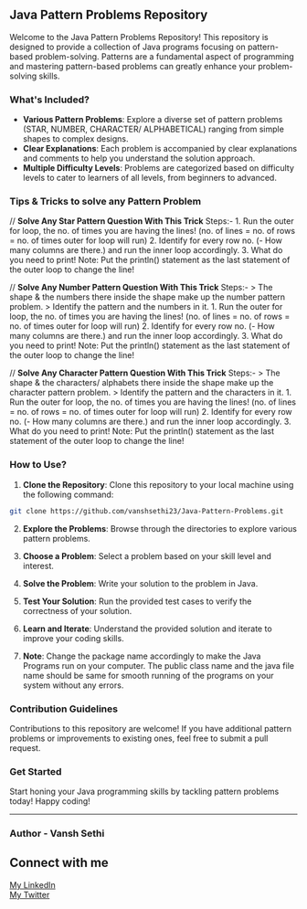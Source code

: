 ## Java Pattern Problems Repository

Welcome to the Java Pattern Problems Repository! This repository is designed to provide a collection of Java programs focusing on pattern-based problem-solving. Patterns are a fundamental aspect of programming and mastering pattern-based problems can greatly enhance your problem-solving skills.

### What's Included?

- **Various Pattern Problems**: Explore a diverse set of pattern problems (STAR, NUMBER, CHARACTER/ ALPHABETICAL) ranging from simple shapes to complex designs.
- **Clear Explanations**: Each problem is accompanied by clear explanations and comments to help you understand the solution approach.
- **Multiple Difficulty Levels**: Problems are categorized based on difficulty levels to cater to learners of all levels, from beginners to advanced.

### Tips & Tricks to solve any Pattern Problem

// **Solve Any Star Pattern Question With This Trick**
        Steps:-
        1. Run the outer for loop, the no. of times you are having the lines! (no. of lines = no. of rows = no. of times outer for loop will run)
        2. Identify for every row no. (- How many columns are there.) and run the inner loop accordingly.
        3. What do you need to print!
        Note: Put the println() statement as the last statement of the outer loop to change the line!

// **Solve Any Number Pattern Question With This Trick**
        Steps:-
        > The shape & the numbers there inside the shape make up the number pattern problem.
        > Identify the pattern and the numbers in it.
        1. Run the outer for loop, the no. of times you are having the lines! (no. of lines = no. of rows = no. of times outer for loop will run)
        2. Identify for every row no. (- How many columns are there.) and run the inner loop accordingly.
        3. What do you need to print!
        Note: Put the println() statement as the last statement of the outer loop to change the line!

// **Solve Any Character Pattern Question With This Trick**
        Steps:-
        > The shape & the characters/ alphabets there inside the shape make up the character pattern problem.
        > Identify the pattern and the characters in it.
        1. Run the outer for loop, the no. of times you are having the lines! (no. of lines = no. of rows = no. of times outer for loop will run)
        2. Identify for every row no. (- How many columns are there.) and run the inner loop accordingly.
        3. What do you need to print!
        Note: Put the println() statement as the last statement of the outer loop to change the line!
        
### How to Use?

1. **Clone the Repository**: Clone this repository to your local machine using the following command:

```bash
git clone https://github.com/vanshsethi23/Java-Pattern-Problems.git
```

2. **Explore the Problems**: Browse through the directories to explore various pattern problems.

3. **Choose a Problem**: Select a problem based on your skill level and interest.

4. **Solve the Problem**: Write your solution to the problem in Java.

5. **Test Your Solution**: Run the provided test cases to verify the correctness of your solution.

6. **Learn and Iterate**: Understand the provided solution and iterate to improve your coding skills.

7. **Note**: Change the package name accordingly to make the Java Programs run on your computer. The public class name and the java file name should be same for smooth running of the programs on your system without any errors.

### Contribution Guidelines

Contributions to this repository are welcome! If you have additional pattern problems or improvements to existing ones, feel free to submit a pull request.

### Get Started

Start honing your Java programming skills by tackling pattern problems today! Happy coding!

---
### Author - Vansh Sethi

## Connect with me

<a href = "https://www.linkedin.com/in/vansh-sethi-54193421a/">My LinkedIn</a>
<br>
<a href = "https://twitter.com/VanshSethitwts">My Twitter</a>

